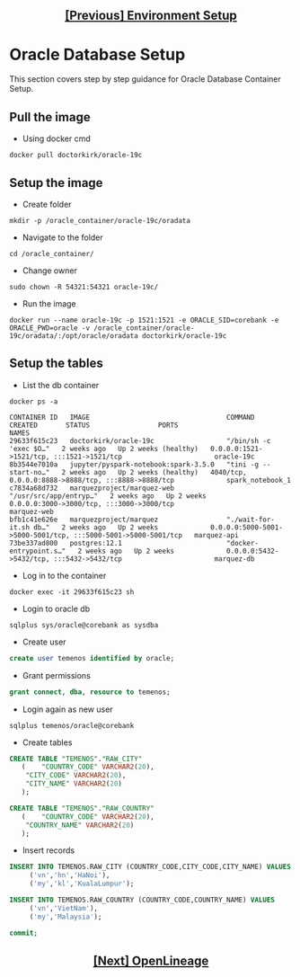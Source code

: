 ## <p align="center">[[Previous] Environment Setup](../env-setup/env-setup.md)</p> 

# Oracle Database Setup

This section covers step by step guidance for Oracle Database Container Setup.

## Pull the image
- Using docker cmd
```console
docker pull doctorkirk/oracle-19c
```

## Setup the image
- Create folder
```console
mkdir -p /oracle_container/oracle-19c/oradata
```

- Navigate to the folder
```console
cd /oracle_container/
```

- Change owner
```console
sudo chown -R 54321:54321 oracle-19c/
```

- Run the image
```console
docker run --name oracle-19c -p 1521:1521 -e ORACLE_SID=corebank -e ORACLE_PWD=oracle -v /oracle_container/oracle-19c/oradata/:/opt/oracle/oradata doctorkirk/oracle-19c
```

## Setup the tables
- List the db container
```console
docker ps -a
```

```console
CONTAINER ID   IMAGE                                  COMMAND                  CREATED       STATUS                 PORTS                                                           NAMES
29633f615c23   doctorkirk/oracle-19c                  "/bin/sh -c 'exec $O…"   2 weeks ago   Up 2 weeks (healthy)   0.0.0.0:1521->1521/tcp, :::1521->1521/tcp                       oracle-19c
8b3544e7010a   jupyter/pyspark-notebook:spark-3.5.0   "tini -g -- start-no…"   2 weeks ago   Up 2 weeks (healthy)   4040/tcp, 0.0.0.0:8888->8888/tcp, :::8888->8888/tcp             spark_notebook_1
c7834a68d732   marquezproject/marquez-web             "/usr/src/app/entryp…"   2 weeks ago   Up 2 weeks             0.0.0.0:3000->3000/tcp, :::3000->3000/tcp                       marquez-web
bfb1c41e626e   marquezproject/marquez                 "./wait-for-it.sh db…"   2 weeks ago   Up 2 weeks             0.0.0.0:5000-5001->5000-5001/tcp, :::5000-5001->5000-5001/tcp   marquez-api
73be337ad800   postgres:12.1                          "docker-entrypoint.s…"   2 weeks ago   Up 2 weeks             0.0.0.0:5432->5432/tcp, :::5432->5432/tcp                       marquez-db
```

- Log in to the container
```console
docker exec -it 29633f615c23 sh
```

- Login to oracle db
```console
sqlplus sys/oracle@corebank as sysdba
```

- Create user
```sql
create user temenos identified by oracle;
```

- Grant permissions
```sql
grant connect, dba, resource to temenos; 
```

- Login again as new user
```console
sqlplus temenos/oracle@corebank
```

- Create tables
```sql
CREATE TABLE "TEMENOS"."RAW_CITY" 
   (	"COUNTRY_CODE" VARCHAR2(20), 
	"CITY_CODE" VARCHAR2(20), 
	"CITY_NAME" VARCHAR2(20)
   );
```

```sql
CREATE TABLE "TEMENOS"."RAW_COUNTRY" 
   (	"COUNTRY_CODE" VARCHAR2(20), 
	"COUNTRY_NAME" VARCHAR2(20)
   );
```

- Insert records
```sql
INSERT INTO TEMENOS.RAW_CITY (COUNTRY_CODE,CITY_CODE,CITY_NAME) VALUES
	 ('vn','hn','HaNoi'),
	 ('my','kl','KualaLumpur');
```

```sql
INSERT INTO TEMENOS.RAW_COUNTRY (COUNTRY_CODE,COUNTRY_NAME) VALUES
	 ('vn','VietNam'),
	 ('my','Malaysia');
```

```sql
commit;
```

## <p align="center">[[Next] OpenLineage](../OpenLineage/openlineage.md)</p>